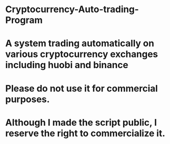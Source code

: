 # Cryptocurrency-Auto-trading-Program
# A system trading automatically on various cryptocurrency exchanges including huobi and binance
# Please do not use it for commercial purposes. 
# Although I made the script public, I reserve the right to commercialize it.
